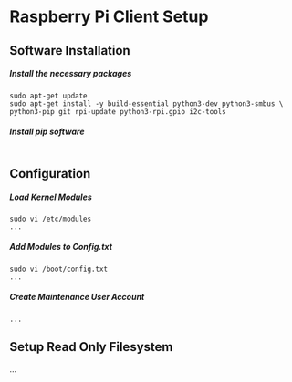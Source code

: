 # Raspberry Pi Client Setup

## Software Installation
##### Install the necessary packages
```shell
sudo apt-get update
sudo apt-get install -y build-essential python3-dev python3-smbus \
python3-pip git rpi-update python3-rpi.gpio i2c-tools
```

##### Install pip software
```shell

```

## Configuration
##### Load Kernel Modules
```shell
sudo vi /etc/modules
...
```

##### Add Modules to Config.txt
```shell
sudo vi /boot/config.txt
...
```

##### Create Maintenance User Account
```shell
...
```

## Setup Read Only Filesystem
...

